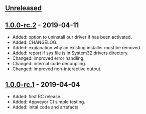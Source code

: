## [Unreleased]

## [1.0.0-rc.2] - 2019-04-11
  * Added: option to uninstall our driver if has been activated.
  * Added: CHANGELOG.
  * Added: explanation why an existing installer must be removed.
  * Added: report if sys file is in System32 drivers directory.
  * Changed: improved error handling.
  * Changed: internal code decoupling. 
  * Changed: improved non-interactive output.

## [1.0.0-rc.1] - 2019-04-04  
  * Added: first RC release.
  * Added: Appveyor CI simple testing.
  * Added: inital code and artefacts

[Unreleased]: https://github.com/johnstevenson/pl2303-win10/compare/1.0.0-rc.2...HEAD
[1.0.0-rc.2]: https://github.com/johnstevenson/pl2303-win10/compare/1.0.0-rc.1...1.0.0-rc.2
[1.0.0-rc.1]: https://github.com/johnstevenson/pl2303-win10/compare/5b50ac2588dd...1.0.0-rc.1
